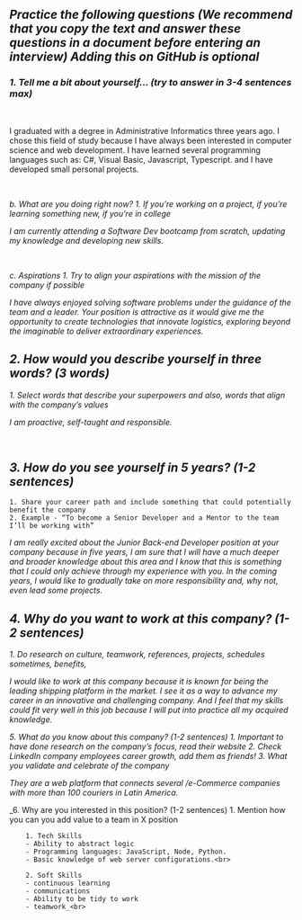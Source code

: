 ## _Practice the following questions (We recommend that you copy the text and answer these questions in a document before entering an interview) Adding this on GitHub is optional_<br>

### _1. Tell me a bit about yourself... (try to answer in 3-4 sentences max)_

<br>

<p>I graduated with a degree in Administrative Informatics three years ago. I chose this field of study because I have always been interested in computer science and web development. I have learned several programming languages such as: C#, Visual Basic, Javascript, Typescript. and I have developed small personal projects.</p><br>

 _b. What are you doing right now?_
     _1. If you’re working on a project, if you’re learning something new, if you’re in college_

_I am currently attending a Software Dev bootcamp from scratch, updating my knowledge and developing new skills._

<br>

 _c. Aspirations_
   _1. Try to align your aspirations with the mission of the company if possible_<br>
   
_I have always enjoyed solving software problems under the guidance of the team and a leader. Your position is attractive as it would give me the opportunity to create technologies that innovate logistics, exploring beyond the imaginable to deliver extraordinary experiences._<br>

## _2. How would you describe yourself in three words? (3 words)_
   _1. Select words that describe your superpowers and also, words that align with the company’s values_<br>
   
 _I am proactive, self-taught and responsible._
 
 <br>
 
## _3. How do you see yourself in 5 years? (1-2 sentences)_
    1. Share your career path and include something that could potentially benefit the company
    2. Example - “To become a Senior Developer and a Mentor to the team I’ll be working with”
    
_I am really excited about the Junior Back-end Developer position at your company because in five years, I am sure that I will have a much deeper and broader knowledge about this area and I know that this is something that I could only achieve through my experience with you. In the coming years, I would like to gradually take on more responsibility and, why not, even lead some projects._<br>

## _4. Why do you want to work at this company? (1-2 sentences)_
   _1. Do research on culture, teamwork, references, projects, schedules sometimes, benefits,_<br>
   
_I would like to work at this company because it is known for being the leading shipping platform in the market. I see it as a way to advance my career in an innovative and challenging company. And I feel that my skills could fit very well in this job because I will put into practice all my acquired knowledge._<br>

_5. What do you know about this company? (1-2 sentences)
    1. Important to have done research on the company’s focus, read their website
    2. Check LinkedIn company employees career growth, add them as friends!
    3. What you validate and celebrate of the company_<br>
    
_They are a web platform that connects several /e-Commerce companies with more than 100 couriers in Latin America._<br>

_6. Why are you interested in this position? (1-2 sentences)
    1. Mention how you can you add value to a team in X position<br>
    
        1. Tech Skills
        - Ability to abstract logic
        - Programming languages: JavaScript, Node, Python.
        - Basic knowledge of web server configurations.<br>

        2. Soft Skills
        - continuous learning
        - communications
        - Ability to be tidy to work
        - teamwork_<br>
        
        

